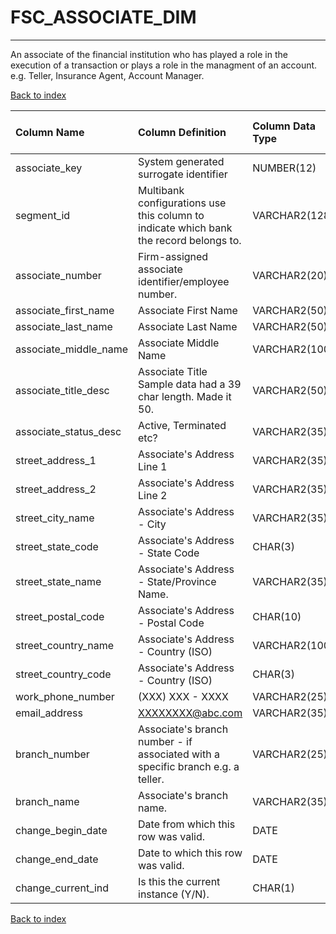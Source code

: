 # **FSC_ASSOCIATE_DIM**

---

An associate of the financial institution who has played a role in the execution of a transaction or plays a role in the managment of an account.  e.g. Teller, Insurance Agent, Account Manager.

[Back to index](./index.md)

| Column Name           | Column Definition                                                                      | Column Data Type   | Column Null Option   | PK   | FK   |
|:----------------------|:---------------------------------------------------------------------------------------|:-------------------|:---------------------|:-----|:-----|
| associate_key         | System generated surrogate identifier                                                  | NUMBER(12)         | Not Null             | Yes  | No   |
| segment_id            | Multibank configurations use this column to indicate which bank the record belongs to. | VARCHAR2(128)      | Not Null             | Yes  | No   |
| associate_number      | Firm-assigned associate identifier/employee number.                                    | VARCHAR2(20)       | Null                 | No   | No   |
| associate_first_name  | Associate First Name                                                                   | VARCHAR2(50)       | Null                 | No   | No   |
| associate_last_name   | Associate Last Name                                                                    | VARCHAR2(50)       | Null                 | No   | No   |
| associate_middle_name | Associate Middle Name                                                                  | VARCHAR2(100)      | Null                 | No   | No   |
| associate_title_desc  | Associate Title Sample data had a 39 char length.  Made it 50.                         | VARCHAR2(50)       | Null                 | No   | No   |
| associate_status_desc | Active, Terminated etc?                                                                | VARCHAR2(35)       | Null                 | No   | No   |
| street_address_1      | Associate's Address Line 1                                                             | VARCHAR2(35)       | Null                 | No   | No   |
| street_address_2      | Associate's Address Line 2                                                             | VARCHAR2(35)       | Null                 | No   | No   |
| street_city_name      | Associate's Address - City                                                             | VARCHAR2(35)       | Null                 | No   | No   |
| street_state_code     | Associate's Address - State Code                                                       | CHAR(3)            | Null                 | No   | No   |
| street_state_name     | Associate's Address - State/Province Name.                                             | VARCHAR2(35)       | Null                 | No   | No   |
| street_postal_code    | Associate's Address - Postal Code                                                      | CHAR(10)           | Null                 | No   | No   |
| street_country_name   | Associate's Address - Country (ISO)                                                    | VARCHAR2(100)      | Null                 | No   | No   |
| street_country_code   | Associate's Address - Country (ISO)                                                    | CHAR(3)            | Null                 | No   | No   |
| work_phone_number     | (XXX) XXX - XXXX                                                                       | VARCHAR2(25)       | Null                 | No   | No   |
| email_address         | XXXXXXXX@abc.com                                                                       | VARCHAR2(35)       | Null                 | No   | No   |
| branch_number         | Associate's branch number - if associated with a specific branch e.g. a teller.        | VARCHAR2(25)       | Null                 | No   | No   |
| branch_name           | Associate's branch name.                                                               | VARCHAR2(35)       | Null                 | No   | No   |
| change_begin_date     | Date from which this row was valid\.                                                   | DATE               | Null                 | No   | No   |
| change_end_date       | Date to which this row was valid\.                                                     | DATE               | Not Null             | No   | No   |
| change_current_ind    | Is this the current instance (Y/N).                                                    | CHAR(1)            | Not Null             | No   | No   |

[Back to index](./index.md)
